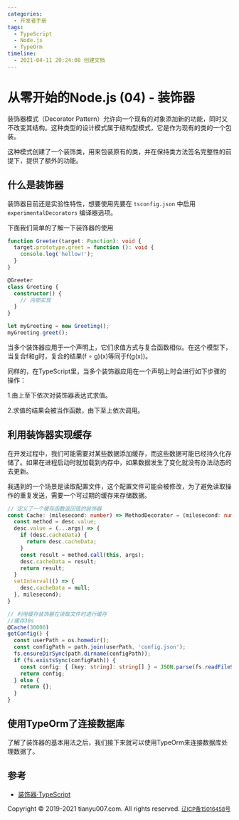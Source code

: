```yaml
---
categories:
  - 开发者手册
tags:
  - TypeScript
  - Node.js
  - TypeOrm
timeline:
  - 2021-04-11 20:24:08 创建文档
---
```


# 从零开始的Node.js (04) - 装饰器
装饰器模式（Decorator Pattern）允许向一个现有的对象添加新的功能，同时又不改变其结构。这种类型的设计模式属于结构型模式，它是作为现有的类的一个包装。

这种模式创建了一个装饰类，用来包装原有的类，并在保持类方法签名完整性的前提下，提供了额外的功能。

## 什么是装饰器
装饰器目前还是实验性特性，想要使用先要在 `tsconfig.json` 中启用 `experimentalDecorators` 编译器选项。

下面我们简单的了解一下装饰器的使用
```ts
function Greeter(target: Function): void {
  target.prototype.greet = function (): void {
    console.log('hellow!');
  }
}

@Greeter
class Greeting {
  constructor() {
    // 内部实现
  }
}

let myGreeting = new Greeting();
myGreeting.greet();
```
当多个装饰器应用于一个声明上，它们求值方式与复合函数相似。在这个模型下，当复合f和g时，复合的结果(f ∘ g)(x)等同于f(g(x))。

同样的，在TypeScript里，当多个装饰器应用在一个声明上时会进行如下步骤的操作：

1.由上至下依次对装饰器表达式求值。

2.求值的结果会被当作函数，由下至上依次调用。

## 利用装饰器实现缓存
在开发过程中，我们可能需要对某些数据添加缓存，而这些数据可能已经持久化存储了。如果在进程启动时就加载到内存中，如果数据发生了变化就没有办法动态的去更新。

我遇到的一个场景是读取配置文件，这个配置文件可能会被修改，为了避免读取操作的重复发送，需要一个可过期的缓存来存储数据。

```ts
// 定义了一个缓存函数返回值的装饰器
const Cache: (milesecond: number) => MethodDecorator = (milesecond: number) => (target: any, key, desc: any) => {
  const method = desc.value;
  desc.value = (...args) => {
    if (desc.cacheData) {
      return desc.cacheData;
    }
    const result = method.call(this, args);
    desc.cacheData = result;
    return result;
  }
  setInterval(() => {
    desc.cacheData = null;
  }, milesecond);
}

// 利用缓存装饰器在读取文件时进行缓存
//缓存30s
@Cache(30000)
getConfig() {
  const userPath = os.homedir();
  const configPath = path.join(userPath, 'config.json');
  fs.ensureDirSync(path.dirname(configPath));
  if (fs.existsSync(configPath)) {
    const config: { [key: string]: string[] } = JSON.parse(fs.readFileSync(configPath, 'utf-8'))
    return config;
  } else {
    return {};
  }
}
```

## 使用TypeOrm了连接数据库
了解了装饰器的基本用法之后，我们接下来就可以使用TypeOrm来连接数据库处理数据了。

## 参考
- [装饰器·TypeScript](https://www.tslang.cn/docs/handbook/decorators.html)


<footer>
  <nav class="navbar-fixed-bottom text-center navbar-default">
    <text style="font-size: 14px;">Copyright © 2019-2021 tianyu007.com. All rights reserved. </text>
    <a href="https://beian.miit.gov.cn" style="font-size: 12px;">辽ICP备15016458号</a>
    <script type="text/javascript">
      var cnzz_protocol = (("https:" == document.location.protocol) ? "https://" : "http://");
      document.write(unescape("%3Cspan id='cnzz_stat_icon_1258928019'%3E%3C/span%3E%3Cscript src='" + cnzz_protocol + "s11.cnzz.com/z_stat.php%3Fid%3D1258928019%26show%3Dpic' type='text/javascript'%3E%3C/script%3E"));
    </script>
  </nav>
</footer>
